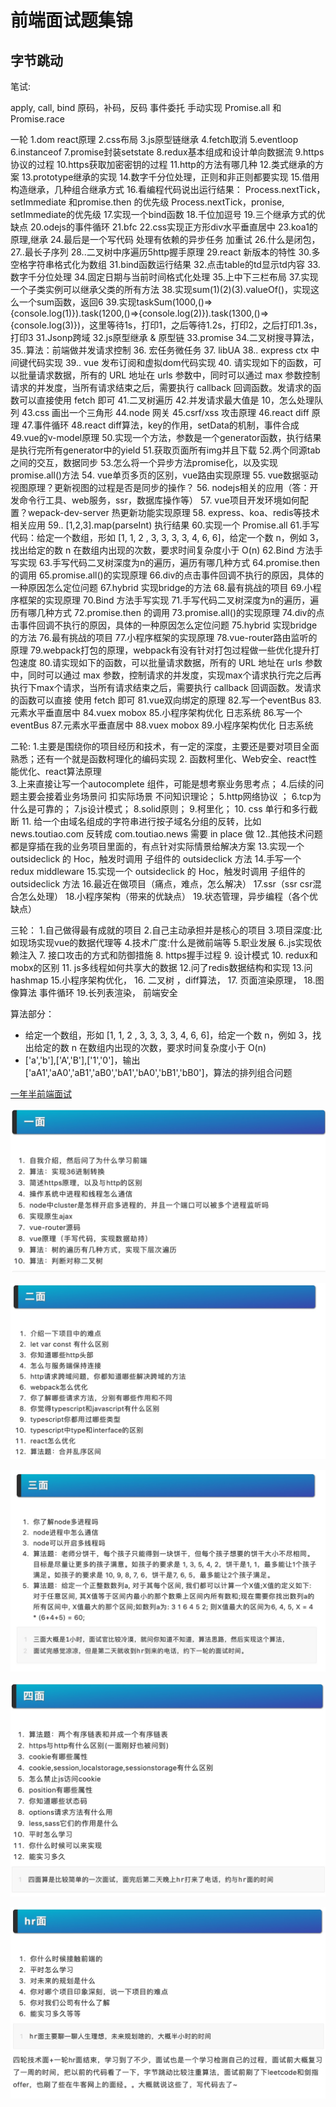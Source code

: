 # 前端面试题集锦

## 字节跳动

笔试:

apply, call, bind
原码，补码，反码
事件委托
手动实现 Promise.all 和 Promise.race

一轮
1.dom react原理
2.css布局
3.js原型链继承
4.fetch取消
5.eventloop
6.instanceof
7.promise封装setstate
8.redux基本组成和设计单向数据流
9.https协议的过程
10.https获取加密密钥的过程
11.http的方法有哪几种
12.类式继承的方案
13.prototype继承的实现
14.数字千分位处理，正则和非正则都要实现
15.借用构造继承，几种组合继承方式
16.看编程代码说出运行结果：
Process.nextTick，setImmediate 和promise.then 的优先级
Process.nextTick，pronise, setImmediate的优先级
17.实现一个bind函数
18.千位加逗号
19.三个继承方式的优缺点
20.odejs的事件循环
21.bfc
22.css实现正方形div水平垂直居中
23.koa1的原理,继承
24.最后是一个写代码 处理有依赖的异步任务 加重试
26.什么是闭包，
27..最长子序列
28..二叉树中序遍历5http握手原理
29.react 新版本的特性
30.多空格字符串格式化为数组
31.bind函数运行结果
32.点击table的td显示td内容
33.数字千分位处理
34.固定日期与当前时间格式化处理
35.上中下三栏布局
37.实现一个子类实例可以继承父类的所有方法
38.实现sum(1)(2)(3).valueOf()，实现这么一个sum函数，返回6
39.实现taskSum(1000,()=>{console.log(1)}).task(1200,()=>{console.log(2)}).task(1300,()=>{console.log(3)})，这里等待1s，打印1，之后等待1.2s，打印2，之后打印1.3s，打印3
31.Jsonp跨域
32.js原型继承 & 原型链
33.promise
34.二叉树搜寻算法，
35..算法：前端做并发请求控制
36. 宏任务微任务
37. libUA
38.. express ctx 中间键代码实现
39.. vue 发布订阅和虚拟dom代码实现
40. 请实现如下的函数，可以批量请求数据，所有的 URL 地址在 urls 参数中，同时可以通过 max 参数控制请求的并发度，当所有请求结束之后，需要执行 callback 回调函数。发请求的函数可以直接使用 fetch 即可
41.二叉树遍历
42.并发请求最大值是 10，怎么处理队列
43.css 画出一个三角形
44.node 网关
45.csrf/xss 攻击原理
46.react diff 原理
47.事件循环
48.react diff算法，key的作用，setData的机制，事件合成
49.vue的v-model原理
50.实现一个方法，参数是一个generator函数，执行结果是执行完所有generator中的yield
51.获取页面所有img并且下载
52.两个同源tab之间的交互，数据同步
53.怎么将一个异步方法promise化，以及实现promise.all()方法
54. vue单页多页的区别，vue路由实现原理
55. vue数据驱动视图原理？更新视图的过程是否是同步的操作？
56. nodejs相关的应用（答：开发命令行工具、web服务，ssr，数据库操作等）
57. vue项目开发环境如何配置？wepack-dev-server 热更新功能实现原理
58. express、koa、redis等技术相关应用
59.. [1,2,3].map(parseInt) 执行结果
60.实现一个 Promise.all
61.手写代码：给定一个数组，形如 [1, 1, 2 , 3, 3, 3, 3, 4, 6, 6]，给定一个数 n，例如 3，找出给定的数 n 在数组内出现的次数，要求时间复杂度小于 O(n)
62.Bind 方法手写实现
63.手写代码二叉树深度为n的遍历，遍历有哪几种方式
64.promise.then 的调用
65.promise.all()的实现原理
66.div的点击事件回调不执行的原因，具体的一种原因怎么定位问题
67.hybrid 实现bridge的方法
68.最有挑战的项目
69.小程序框架的实现原理
70.Bind 方法手写实现
71.手写代码二叉树深度为n的遍历，遍历有哪几种方式
72.promise.then 的调用
73.promise.all()的实现原理
74.div的点击事件回调不执行的原因，具体的一种原因怎么定位问题
75.hybrid 实现bridge的方法
76.最有挑战的项目
77.小程序框架的实现原理
78.vue-router路由监听的原理
79.webpack打包的原理，webpack有没有针对打包过程做一些优化提升打包速度
80.请实现如下的函数，可以批量请求数据，所有的 URL 地址在 urls 参数中，同时可以通过 max 参数，控制请求的并发度，实现max个请求执行完之后再执行下max个请求，当所有请求结束之后，需要执行 callback 回调函数。发请求的函数可以直接 使用 fetch 即可
81.vue双向绑定的原理
82.写一个eventBus
83.元素水平垂直居中
84.vuex mobox
85.小程序架构优化 日志系统
86.写一个eventBus
87.元素水平垂直居中
88.vuex mobox
89.小程序架构优化 日志系统

二轮:
1.主要是围绕你的项目经历和技术，有一定的深度，主要还是要对项目全面熟悉；还有一个就是函数柯理化的编码实现
2. 函数柯里化、Web安全、react性能优化、react算法原理	
3.上来直接让写一个autocomplete 组件，可能是想考察业务思考点；
4.后续的问题主要会接着业务场景问 扣实际场景 不问知识理论；
5.http网络协议 ；
6.tcp为什么是可靠的；
7.js设计模式；
8.solid原则；
9.柯里化；
10. css 单行和多行截断
11. 给一个由域名组成的字符串进行按子域名分组的反转，比如 news.toutiao.com 反转成 com.toutiao.news 需要 in place 做
12..其他技术问题都是穿插在我的业务项目里面的，有点针对实际情景给解决方案
13.实现一个 outsideclick 的 Hoc，触发时调用 子组件的 outsideclick 方法
14.手写一个 redux middleware
15.实现一个 outsideclick 的 Hoc，触发时调用 子组件的 outsideclick 方法
16.最近在做项目（痛点，难点，怎么解决）
17.ssr（ssr csr混合怎么处理）
18.小程序架构（带来的优缺点）
19.状态管理，异步编程（各个优缺点）

三轮：
1.自己做得最有成就的项目
2.自己主动承担并是核心的项目
3.项目深度:比如现场实现vue的数据代理等
4.技术广度:什么是微前端等
5.职业发展
6..js实现依赖注入
7. 接口攻击的方式和防御措施
8. https握手过程
9. 设计模式
10. redux和 mobx的区别
11. js多线程如何共享大的数据
12.问了redis数据结构和实现
13.问hashmap
15.小程序架构优化，
16. 二叉树 ，diff算法，
17. 页面渲染原理， 
18.图像算法 事件循环
19.长列表渲染， 前端安全

算法部分：

* 给定一个数组，形如 [1, 1, 2 , 3, 3, 3, 3, 4, 6, 6]，给定一个数 n，例如 3，找出给定的数 n 在数组内出现的次数，要求时间复杂度小于 O(n)
* ['a','b'],['A','B'],['1','0']，输出['aA1','aA0','aB1','aB0','bA1','bA0','bB1','bB0']，算法的排列组合问题

[一年半前端面试](https://www.ohmyrss.com/post/1583296354893)

![1.jpg](./img/1.jpg)

![2.jpg](./img/2.jpg)

![3.jpg](./img/3.jpg)

![4.jpg](./img/4.jpg)

![5.jpg](./img/5.jpg)
